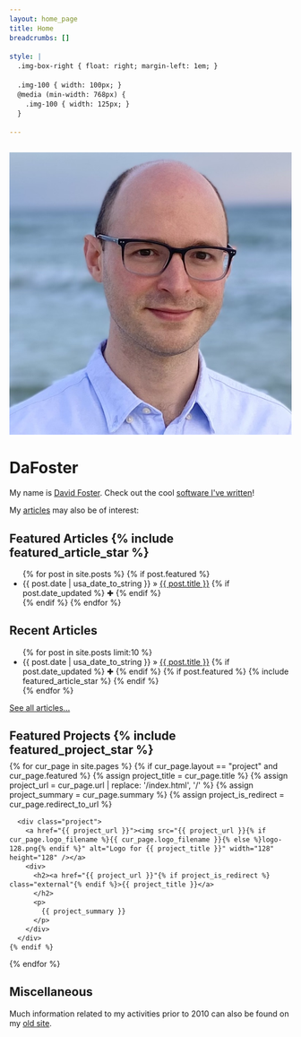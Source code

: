 ```yaml
---
layout: home_page
title: Home
breadcrumbs: []

style: |
  .img-box-right { float: right; margin-left: 1em; }
  
  .img-100 { width: 100px; }
  @media (min-width: 768px) {
    .img-100 { width: 125px; }
  }

---
```

<img class="img-box-right img-100" alt="Picture of David Foster" src="/about/profile.jpg" style="margin-top: 1em;" />

<h1>DaFoster</h1>

My name is [David Foster]. Check out the cool [software I've written]!

My [articles] may also be of interest:

[David Foster]: /about/
[software I've written]: /projects/
[articles]: /articles/

## Featured Articles {% include featured_article_star %}

<ul class="x-posts">
  {% for post in site.posts %}
    {% if post.featured %}
      <li>
        <span>{{ post.date | usa_date_to_string }}</span> &raquo; <a href="{{ BASE_PATH }}{{ post.url }}">{{ post.title }}</a>
        {% if post.date_updated %}
          <span title="Updated {{ post.date_updated | usa_date_to_string }}" style="cursor: help;">✚</span>
        {% endif %}
      </li>
    {% endif %}
  {% endfor %}
</ul>

## Recent Articles

<ul class="x-posts">
  {% for post in site.posts limit:10 %}
    <li>
      <span>{{ post.date | usa_date_to_string }}</span> &raquo; <a href="{{ BASE_PATH }}{{ post.url }}">{{ post.title }}</a>
      {% if post.date_updated %}
        <span title="Updated {{ post.date_updated | usa_date_to_string }}" style="cursor: help;">✚</span>
      {% endif %}
      {% if post.featured %}
        {% include featured_article_star %}
      {% endif %}
    </li>
  {% endfor %}
</ul>
<a href="/articles/">See all articles...</a>

## Featured Projects {% include featured_project_star %}

<div class="x-projects" style="margin-bottom: 1.25em; margin-top: -.7em;">
  {% for cur_page in site.pages %}
    {% if cur_page.layout == "project" and cur_page.featured %}
      {% assign project_title = cur_page.title %}
      {% assign project_url = cur_page.url | replace: '/index.html', '/' %}
      {% assign project_summary = cur_page.summary %}
      {% assign project_is_redirect = cur_page.redirect_to_url %}
      
      <div class="project">
        <a href="{{ project_url }}"><img src="{{ project_url }}{% if cur_page.logo_filename %}{{ cur_page.logo_filename }}{% else %}logo-128.png{% endif %}" alt="Logo for {{ project_title }}" width="128" height="128" /></a>
        <div>
          <h2><a href="{{ project_url }}"{% if project_is_redirect %} class="external"{% endif %}>{{ project_title }}</a>
          </h2>
          <p>
            {{ project_summary }}
          </p>
        </div>
      </div>
    {% endif %}
  {% endfor %}
</div>

## Miscellaneous

Much information related to my activities prior to 2010 can also be found on 
my [old site].

[old site]: /prism/

